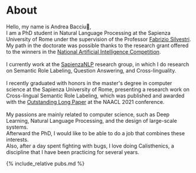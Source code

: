 # About

Hello, my name is Andrea Bacciu👋, <br>
I am a PhD student in Natural Language Processing at the Sapienza University of Rome under the supervision of the Professor [Fabrizio Silvestri](https://sites.google.com/diag.uniroma1.it/fabriziosilvestri).<br>
My path in the doctorate was possible thanks to the research grant offered to the winners in the [National Artificial Intelligence Competition](https://www.phd-ai.it/).<br><br>
I currently work at the [SapienzaNLP](http://nlp.uniroma1.it/) research group, in which I do research on Semantic Role Labeling, Question Answering, and Cross-linguality.<br><br>
I recently graduated with honors in the master's degree in computer science at the Sapienza University of Rome, presenting a research work on Cross-lingual Semantic Role Labeling, which was published and awarded with the [Outstanding Long Paper](https://2021.naacl.org/blog/best-paper-awards/) at the NAACL 2021 conference.<br><br>
My passions are mainly related to computer science, such as Deep Learning, Natural Language Processing, and the design of large-scale systems.<br>
Afterward the PhD, I would like to be able to do a job that combines these interests.<br>
Also, after a day spent fighting with bugs, I love doing Calisthenics, a discipline that I have been practicing for several years.<br>

{% include_relative pubs.md %}
